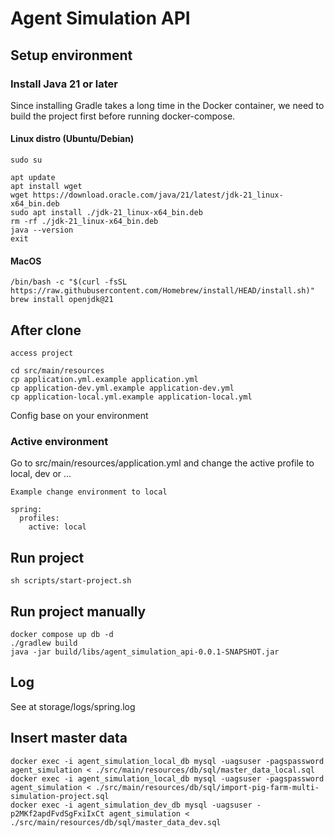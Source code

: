 # Agent Simulation API
## Setup environment
### Install Java 21 or later
Since installing Gradle takes a long time in the Docker container, we need to build the project first before running docker-compose.
#### Linux distro (Ubuntu/Debian)
```
sudo su

apt update
apt install wget
wget https://download.oracle.com/java/21/latest/jdk-21_linux-x64_bin.deb
sudo apt install ./jdk-21_linux-x64_bin.deb
rm -rf ./jdk-21_linux-x64_bin.deb
java --version
exit
```

#### MacOS
```
/bin/bash -c "$(curl -fsSL https://raw.githubusercontent.com/Homebrew/install/HEAD/install.sh)"
brew install openjdk@21
```

## After clone
```
access project

cd src/main/resources
cp application.yml.example application.yml
cp application-dev.yml.example application-dev.yml
cp application-local.yml.example application-local.yml
```
Config base on your environment

### Active environment
Go to src/main/resources/application.yml and change the active profile to local, dev or ...
```
Example change environment to local

spring:
  profiles:
    active: local
```

## Run project
```
sh scripts/start-project.sh
```

## Run project manually
```
docker compose up db -d
./gradlew build
java -jar build/libs/agent_simulation_api-0.0.1-SNAPSHOT.jar
```

## Log
See at storage/logs/spring.log

## Insert master data
```
docker exec -i agent_simulation_local_db mysql -uagsuser -pagspassword agent_simulation < ./src/main/resources/db/sql/master_data_local.sql
docker exec -i agent_simulation_local_db mysql -uagsuser -pagspassword agent_simulation < ./src/main/resources/db/sql/import-pig-farm-multi-simulation-project.sql
docker exec -i agent_simulation_dev_db mysql -uagsuser -p2MKf2apdFvdSgFxiIxCt agent_simulation < ./src/main/resources/db/sql/master_data_dev.sql
```
